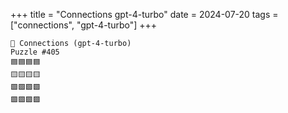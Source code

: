 +++
title = "Connections gpt-4-turbo"
date = 2024-07-20
tags = ["connections", "gpt-4-turbo"]
+++

```text
🤖 Connections (gpt-4-turbo) 
Puzzle #405
🟦🟦🟦🟦
🟨🟨🟨🟨
🟩🟩🟩🟩
🟪🟪🟪🟪
```
